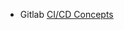 <!-- continuous-integration -->
  * Gitlab [CI/CD Concepts](https://docs.gitlab.com/ee/ci/introduction/)
